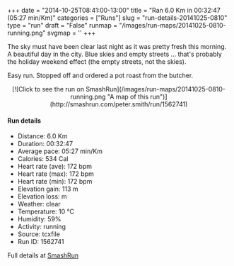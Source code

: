 +++
date = "2014-10-25T08:41:00-13:00"
title = "Ran 6.0 Km in 00:32:47 (05:27 min/Km)"
categories = ["Runs"]
slug = "run-details-20141025-0810"
type = "run"
draft = "False"
runmap = "/images/run-maps/20141025-0810-running.png"
svgmap = '<polyline points="93 48, 96 43, 100 32, 91 31, 91 30, 82 31, 67 36, 40 58, 38 59, 29 63, 14 68, 7 70, 1 66, 0 63, 23 48, 25 48, 51 31, 64 39, 68 36, 79 33, 86 30, 99 32, 100 33, 94 46">'
+++

The sky must have been clear last night as it was pretty fresh this morning. A beautiful day in the city. Blue skies and empty streets ... that's probably the holiday weekend effect (the empty streets, not the skies). 

Easy run. Stopped off and ordered a pot roast from the butcher. 



<!--more-->

<center>
[![Click to see the run on SmashRun](/images/run-maps/20141025-0810-running.png "A map of this run")](http://smashrun.com/peter.smith/run/1562741)
</center>

#### Run details

* Distance: 6.0 Km
* Duration: 00:32:47
* Average pace: 05:27 min/Km
* Calories: 534 Cal
* Heart rate (ave): 172 bpm
* Heart rate (max): 172 bpm
* Heart rate (min): 172 bpm
* Elevation gain: 113 m
* Elevation loss:  m
* Weather: clear
* Temperature: 10 &deg;C
* Humidity: 59%
* Activity: running
* Source: tcxfile
* Run ID: 1562741

Full details at [SmashRun](http://smashrun.com/peter.smith/run/1562741)